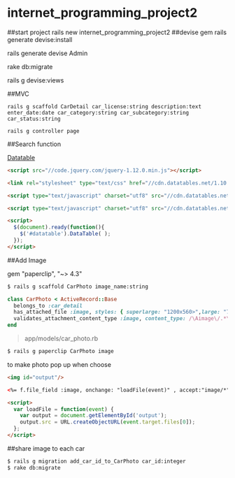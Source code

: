 # internet_programming_project2

##start project
rails new internet_programming_project2
##devise gem
rails generate devise:install

rails generate devise Admin

rake db:migrate

rails g devise:views


##MVC

```
rails g scaffold CarDetail car_license:string description:text enter_date:date car_category:string car_subcategory:string car_status:string

rails g controller page
```


##Search function


[Datatable](https://www.datatables.net)

```html
<script src="//code.jquery.com/jquery-1.12.0.min.js"></script>

<link rel="stylesheet" type="text/css" href="//cdn.datatables.net/1.10.11/css/dataTables.bootstrap.min.css">

<script type="text/javascript" charset="utf8" src="//cdn.datatables.net/1.10.11/js/jquery.dataTables.js"></script>

<script type="text/javascript" charset="utf8" src="//cdn.datatables.net/1.10.11/js/dataTables.bootstrap.min.js"></script>

<script>
  $(document).ready(function(){
    $('#datatable').DataTable( );
  });
</script>
```





##Add Image

gem "paperclip", "~> 4.3"

```bash
$ rails g scaffold CarPhoto image_name:string
```


```rb
class CarPhoto < ActiveRecord::Base
  belongs_to :car_detail
  has_attached_file :image, styles: { superlarge: "1200x560>",large: "700x700>", medium: "300x300>", thumb: "100x100#" }, default_url: "/images/:style/missing.png"
  validates_attachment_content_type :image, content_type: /\Aimage\/.*\Z/
end

```

>app/models/car_photo.rb


```bash
$ rails g paperclip CarPhoto image
```

to make photo pop up when choose

```html
<img id="output"/>

<%= f.file_field :image, onchange: "loadFile(event)" , accept:"image/*"  %>

<script>
  var loadFile = function(event) {
    var output = document.getElementById('output');
    output.src = URL.createObjectURL(event.target.files[0]);
  };
</script>


```




##share image to each car


```bash
$ rails g migration add_car_id_to_CarPhoto car_id:integer
$ rake db:migrate

```